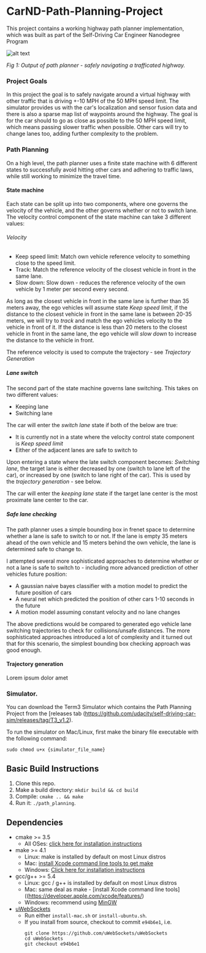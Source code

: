# CarND-Path-Planning-Project
This project contains a working highway path planner implementation, which was built as part of the Self-Driving Car Engineer Nanodegree Program
  
![alt text](path_planning.gif "Path Planner in Action")

_Fig 1: Output of path planner - safely navigating a trafficated highway._

### Project Goals
In this project the goal is to safely navigate around a virtual highway with other traffic that is driving +-10 MPH of the 50 MPH speed limit. The simulator provides us with the car's localization and sensor fusion data and there is also a sparse map list of waypoints around the highway. The goal is for the car should to go as close as possible to the 50 MPH speed limit, which means passing slower traffic when possible. Other cars will try to change lanes too, adding further complexity to the problem. 


### Path Planning

On a high level, the path planner uses a finite state machine with 6 different states to successfully avoid hitting other cars and adhering to traffic laws, while still working to minimize the travel time.

#### State machine

 Each state can be split up into two components, where one governs the velocity of the vehicle, and the other governs whether or not to switch lane. The velocity control component of the state machine can take 3 different values: 
 
 ###### Velocity

* Keep speed limit: Match own vehicle reference velocity to something close to the speed limit.
* Track: Match the reference velocity of the closest vehicle in front in the same lane.
* Slow down: Slow down - reduces the reference velocity of the own vehicle by 1 meter per second every second.

As long as the closest vehicle in front in the same lane is further than 35 meters away, the ego vehicles will assume state *Keep speed limit*, if the distance to the closest vehicle in front in the same lane is between 20-35 meters, we will try to *track* and match the ego vehicles velocity to the vehicle in front of it. If the distance is less than 20 meters to the closest vehicle in front in the same lane, the ego vehicle will *slow down* to increase the distance to the vehicle in front.

The reference velocity is used to compute the trajectory - see *Trajectory Generation*

##### Lane switch

The second part of the state machine governs lane switching. This takes on two different values:

* Keeping lane
* Switching lane

The car will enter the *switch lane* state if both of the below are true: 

* It is currently not in a state where the velocity control state component is *Keep speed limit*  
* Either of the adjacent lanes are safe to switch to

Upon entering a state where the late switch component becomes: *Switching lane*, the target lane is either decreased by one (switch to lane left of the car), or increased by one (switch to lane right of the car). This is used by the *trajectory generation* - see below.

The car will enter the *keeping lane* state if the target lane center is the most proximate lane center to the car.

##### Safe lane checking

The path planner uses a simple bounding box in frenet space to determine whether a lane is safe to switch to or not. If the lane is empty 35 meters ahead of the own vehicle and 15 meters behind the own vehicle, the lane is determined safe to change to. 

I attempted several more sophisticated approaches to determine whether or not a lane is safe to switch to - including more advanced prediction of other vehicles future position: 
 * A gaussian naive bayes classifier with a motion model to predict the future position of cars
 * A neural net which predicted the position of other cars 1-10 seconds in the future
 * A motion model assuming constant velocity and no lane changes
 
The above predictions would be compared to generated ego vehicle lane switching trajectories to check for collisions/unsafe distances. The more sophisticated approaches introduced a lot of complexity and it turned out that for this scenario, the simplest bounding box checking approach was good enough.
 

#### Trajectory generation

Lorem ipsum dolor amet

### Simulator.
You can download the Term3 Simulator which contains the Path Planning Project from the [releases tab (https://github.com/udacity/self-driving-car-sim/releases/tag/T3_v1.2).  

To run the simulator on Mac/Linux, first make the binary file executable with the following command:
```shell
sudo chmod u+x {simulator_file_name}
```

## Basic Build Instructions

1. Clone this repo.
2. Make a build directory: `mkdir build && cd build`
3. Compile: `cmake .. && make`
4. Run it: `./path_planning`.


## Dependencies

* cmake >= 3.5
  * All OSes: [click here for installation instructions](https://cmake.org/install/)
* make >= 4.1
  * Linux: make is installed by default on most Linux distros
  * Mac: [install Xcode command line tools to get make](https://developer.apple.com/xcode/features/)
  * Windows: [Click here for installation instructions](http://gnuwin32.sourceforge.net/packages/make.htm)
* gcc/g++ >= 5.4
  * Linux: gcc / g++ is installed by default on most Linux distros
  * Mac: same deal as make - [install Xcode command line tools]((https://developer.apple.com/xcode/features/)
  * Windows: recommend using [MinGW](http://www.mingw.org/)
* [uWebSockets](https://github.com/uWebSockets/uWebSockets)
  * Run either `install-mac.sh` or `install-ubuntu.sh`.
  * If you install from source, checkout to commit `e94b6e1`, i.e.
    ```
    git clone https://github.com/uWebSockets/uWebSockets 
    cd uWebSockets
    git checkout e94b6e1
    ```